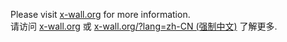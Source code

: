 Please visit [x-wall.org](http://x-wall.org) for more information.  
请访问 [x-wall.org](http://x-wall.org) 或 [x-wall.org/?lang=zh-CN (强制中文)](http://x-wall.org/?lang=zh-CN) 了解更多.